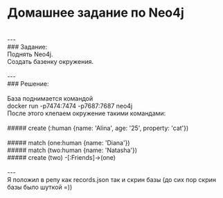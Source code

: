 # Домашнее задание по Neo4j 
<br/>
---
<br/>
### Задание:
<br/>
Поднять Neo4j.<br/>
Создать базенку окружения.<br/>
<br/>
---
<br/>
### Решение:<br/>
<br/>
База поднимается командой <br/>
docker run -p7474:7474 -p7687:7687 neo4j <br/>
После этого клепаем окружение такими командами: <br/>
<br/>
##### create (:human {name: 'Alina', age: '25', property: 'cat'}) <br/>
<br/>
##### match (one:human {name: 'Diana'})<br/>
##### match (two:human {name: 'Natasha'})<br/>
##### create (two) -[:Friends]->(one)<br/>
<br/>
---
<br/>
Я положил в репу как records.json так и скрин базы (до сих пор скрин базы было шуткой =))<br/>
<br/>
